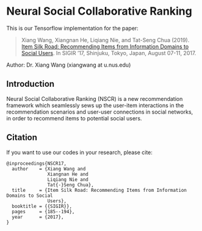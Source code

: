 # Neural Social Collaborative Ranking
This is our Tensorflow implementation for the paper:

>Xiang Wang, Xiangnan He, Liqiang Nie, and Tat-Seng Chua (2019). [Item Silk Road: Recommending Items from Information Domains to Social Users](https://dl.acm.org/citation.cfm?id=3080771). In SIGIR ’17, Shinjuku, Tokyo, Japan, August 07-11, 2017.

Author: Dr. Xiang Wang (xiangwang at u.nus.edu)

## Introduction
Neural Social Collaborative Ranking (NSCR) is a new recommendation framework which seamlessly sews up the user-item interactions in the recommendation scenarios and user-user connections in social networks, in order to recommend items to potential social users.

## Citation 
If you want to use our codes in your research, please cite:
```
@inproceedings{NSCR17,
  author    = {Xiang Wang and
               Xiangnan He and
               Liqiang Nie and
               Tat{-}Seng Chua},
  title     = {Item Silk Road: Recommending Items from Information Domains to Social
               Users},
  booktitle = {{SIGIR}},
  pages     = {185--194},
  year      = {2017},
}
```

